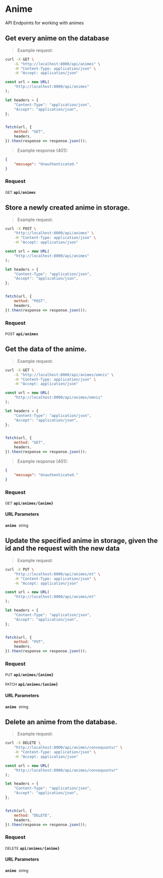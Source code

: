 # Anime

API Endpoints for working with animes

## Get every anime on the database




> Example request:

```bash
curl -X GET \
    -G "http://localhost:8000/api/animes" \
    -H "Content-Type: application/json" \
    -H "Accept: application/json"
```

```javascript
const url = new URL(
    "http://localhost:8000/api/animes"
);

let headers = {
    "Content-Type": "application/json",
    "Accept": "application/json",
};


fetch(url, {
    method: "GET",
    headers,
}).then(response => response.json());
```


> Example response (401):

```json
{
    "message": "Unauthenticated."
}
```
<div id="execution-results-GETapi-animes" hidden>
    <blockquote>Received response<span id="execution-response-status-GETapi-animes"></span>:</blockquote>
    <pre class="json"><code id="execution-response-content-GETapi-animes"></code></pre>
</div>
<div id="execution-error-GETapi-animes" hidden>
    <blockquote>Request failed with error:</blockquote>
    <pre><code id="execution-error-message-GETapi-animes"></code></pre>
</div>
<form id="form-GETapi-animes" data-method="GET" data-path="api/animes" data-authed="0" data-hasfiles="0" data-headers='{"Content-Type":"application\/json","Accept":"application\/json"}' onsubmit="event.preventDefault(); executeTryOut('GETapi-animes', this);">
<h3>
    Request&nbsp;&nbsp;&nbsp;
    </h3>
<p>
<small class="badge badge-green">GET</small>
 <b><code>api/animes</code></b>
</p>
</form>


## Store a newly created anime in storage.




> Example request:

```bash
curl -X POST \
    "http://localhost:8000/api/animes" \
    -H "Content-Type: application/json" \
    -H "Accept: application/json"
```

```javascript
const url = new URL(
    "http://localhost:8000/api/animes"
);

let headers = {
    "Content-Type": "application/json",
    "Accept": "application/json",
};


fetch(url, {
    method: "POST",
    headers,
}).then(response => response.json());
```


<div id="execution-results-POSTapi-animes" hidden>
    <blockquote>Received response<span id="execution-response-status-POSTapi-animes"></span>:</blockquote>
    <pre class="json"><code id="execution-response-content-POSTapi-animes"></code></pre>
</div>
<div id="execution-error-POSTapi-animes" hidden>
    <blockquote>Request failed with error:</blockquote>
    <pre><code id="execution-error-message-POSTapi-animes"></code></pre>
</div>
<form id="form-POSTapi-animes" data-method="POST" data-path="api/animes" data-authed="0" data-hasfiles="0" data-headers='{"Content-Type":"application\/json","Accept":"application\/json"}' onsubmit="event.preventDefault(); executeTryOut('POSTapi-animes', this);">
<h3>
    Request&nbsp;&nbsp;&nbsp;
    </h3>
<p>
<small class="badge badge-black">POST</small>
 <b><code>api/animes</code></b>
</p>
</form>


## Get the data of the anime.




> Example request:

```bash
curl -X GET \
    -G "http://localhost:8000/api/animes/omnis" \
    -H "Content-Type: application/json" \
    -H "Accept: application/json"
```

```javascript
const url = new URL(
    "http://localhost:8000/api/animes/omnis"
);

let headers = {
    "Content-Type": "application/json",
    "Accept": "application/json",
};


fetch(url, {
    method: "GET",
    headers,
}).then(response => response.json());
```


> Example response (401):

```json
{
    "message": "Unauthenticated."
}
```
<div id="execution-results-GETapi-animes--anime-" hidden>
    <blockquote>Received response<span id="execution-response-status-GETapi-animes--anime-"></span>:</blockquote>
    <pre class="json"><code id="execution-response-content-GETapi-animes--anime-"></code></pre>
</div>
<div id="execution-error-GETapi-animes--anime-" hidden>
    <blockquote>Request failed with error:</blockquote>
    <pre><code id="execution-error-message-GETapi-animes--anime-"></code></pre>
</div>
<form id="form-GETapi-animes--anime-" data-method="GET" data-path="api/animes/{anime}" data-authed="0" data-hasfiles="0" data-headers='{"Content-Type":"application\/json","Accept":"application\/json"}' onsubmit="event.preventDefault(); executeTryOut('GETapi-animes--anime-', this);">
<h3>
    Request&nbsp;&nbsp;&nbsp;
    </h3>
<p>
<small class="badge badge-green">GET</small>
 <b><code>api/animes/{anime}</code></b>
</p>
<h4 class="fancy-heading-panel"><b>URL Parameters</b></h4>
<p>
<b><code>anime</code></b>&nbsp;&nbsp;<small>string</small>  &nbsp;
<input type="text" name="anime" data-endpoint="GETapi-animes--anime-" data-component="url" required  hidden>
<br>

</p>
</form>


## Update the specified anime in storage, given the id and the request with the new data




> Example request:

```bash
curl -X PUT \
    "http://localhost:8000/api/animes/et" \
    -H "Content-Type: application/json" \
    -H "Accept: application/json"
```

```javascript
const url = new URL(
    "http://localhost:8000/api/animes/et"
);

let headers = {
    "Content-Type": "application/json",
    "Accept": "application/json",
};


fetch(url, {
    method: "PUT",
    headers,
}).then(response => response.json());
```


<div id="execution-results-PUTapi-animes--anime-" hidden>
    <blockquote>Received response<span id="execution-response-status-PUTapi-animes--anime-"></span>:</blockquote>
    <pre class="json"><code id="execution-response-content-PUTapi-animes--anime-"></code></pre>
</div>
<div id="execution-error-PUTapi-animes--anime-" hidden>
    <blockquote>Request failed with error:</blockquote>
    <pre><code id="execution-error-message-PUTapi-animes--anime-"></code></pre>
</div>
<form id="form-PUTapi-animes--anime-" data-method="PUT" data-path="api/animes/{anime}" data-authed="0" data-hasfiles="0" data-headers='{"Content-Type":"application\/json","Accept":"application\/json"}' onsubmit="event.preventDefault(); executeTryOut('PUTapi-animes--anime-', this);">
<h3>
    Request&nbsp;&nbsp;&nbsp;
    </h3>
<p>
<small class="badge badge-darkblue">PUT</small>
 <b><code>api/animes/{anime}</code></b>
</p>
<p>
<small class="badge badge-purple">PATCH</small>
 <b><code>api/animes/{anime}</code></b>
</p>
<h4 class="fancy-heading-panel"><b>URL Parameters</b></h4>
<p>
<b><code>anime</code></b>&nbsp;&nbsp;<small>string</small>  &nbsp;
<input type="text" name="anime" data-endpoint="PUTapi-animes--anime-" data-component="url" required  hidden>
<br>

</p>
</form>


## Delete an anime from the database.




> Example request:

```bash
curl -X DELETE \
    "http://localhost:8000/api/animes/consequuntur" \
    -H "Content-Type: application/json" \
    -H "Accept: application/json"
```

```javascript
const url = new URL(
    "http://localhost:8000/api/animes/consequuntur"
);

let headers = {
    "Content-Type": "application/json",
    "Accept": "application/json",
};


fetch(url, {
    method: "DELETE",
    headers,
}).then(response => response.json());
```


<div id="execution-results-DELETEapi-animes--anime-" hidden>
    <blockquote>Received response<span id="execution-response-status-DELETEapi-animes--anime-"></span>:</blockquote>
    <pre class="json"><code id="execution-response-content-DELETEapi-animes--anime-"></code></pre>
</div>
<div id="execution-error-DELETEapi-animes--anime-" hidden>
    <blockquote>Request failed with error:</blockquote>
    <pre><code id="execution-error-message-DELETEapi-animes--anime-"></code></pre>
</div>
<form id="form-DELETEapi-animes--anime-" data-method="DELETE" data-path="api/animes/{anime}" data-authed="0" data-hasfiles="0" data-headers='{"Content-Type":"application\/json","Accept":"application\/json"}' onsubmit="event.preventDefault(); executeTryOut('DELETEapi-animes--anime-', this);">
<h3>
    Request&nbsp;&nbsp;&nbsp;
    </h3>
<p>
<small class="badge badge-red">DELETE</small>
 <b><code>api/animes/{anime}</code></b>
</p>
<h4 class="fancy-heading-panel"><b>URL Parameters</b></h4>
<p>
<b><code>anime</code></b>&nbsp;&nbsp;<small>string</small>  &nbsp;
<input type="text" name="anime" data-endpoint="DELETEapi-animes--anime-" data-component="url" required  hidden>
<br>

</p>
</form>



